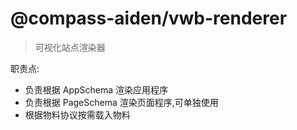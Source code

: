 # @compass-aiden/vwb-renderer

> 可视化站点渲染器

职责点:

- 负责根据 AppSchema 渲染应用程序
- 负责根据 PageSchema 渲染页面程序,可单独使用
- 根据物料协议按需载入物料
